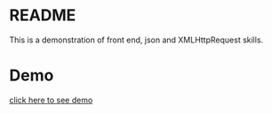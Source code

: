 # README
This is a demonstration of front end, json and XMLHttpRequest skills.

# Demo
[click here to see demo](https://jolly-darwin-86c444.netlify.com/)
